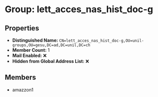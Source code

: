 # Group: lett_acces_nas_hist_doc-g

## Properties

- **Distinguished Name:** `CN=lett_acces_nas_hist_doc-g,OU=unil-groups,OU=gesu,DC=ad,DC=unil,DC=ch`
- **Member Count:** 1
- **Mail Enabled:** ❌
- **Hidden from Global Address List:** ❌

## Members

- amazzon1
